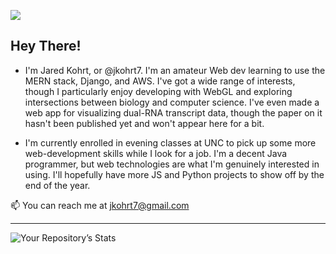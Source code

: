 ![](https://komarev.com/ghpvc/?username=jkohrt7)
## Hey There! 

- I'm Jared Kohrt, or @jkohrt7. I'm an amateur Web dev learning to use the MERN stack, Django, and AWS. I've got a wide range of interests, though I particularly enjoy developing with WebGL and exploring intersections between biology and computer science. I've even made a web app for visualizing dual-RNA transcript data, though the paper on it hasn't been published yet and won't appear here for a bit.

- I'm currently enrolled in evening classes at UNC to pick up some more web-development skills while I look for a job. I'm a decent Java programmer, but web technologies are what I'm genuinely interested in using. I'll hopefully have more JS and Python projects to show off by the end of the year.

📫 You can reach me at jkohrt7@gmail.com 

<!---
jkohrt7/jkohrt7 is a ✨ special ✨ repository because its `README.md` (this file) appears on your GitHub profile.
You can click the Preview link to take a look at your changes.
--->

---

![Your Repository’s Stats](https://github-readme-stats.vercel.app/api?username=jkohrt7&show_icons=true) 
